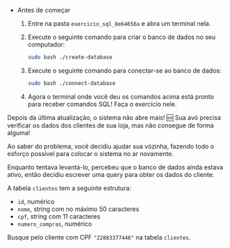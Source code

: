 - Antes de começar
        
    1. Entre na pasta `exercicio_sql_8e64656a` e abra um terminal nela.
    2. Execute o seguinte comando para criar o banco de dados no seu computador:
        
        ```bash
        sudo bash ./create-database
        ```
        
    3. Execute o seguinte comando para conectar-se ao banco de dados:
        
        ```bash
        sudo bash ./connect-database
        ```
    4. Agora o terminal onde você deu os comandos acima está pronto para receber comandos SQL! Faça o exercício nele.
        

Depois da última atualização, o sistema não abre mais! 🆘 Sua avó precisa verificar os dados dos clientes de sua loja, mas não consegue de forma alguma!

Ao saber do problema, você decidiu ajudar sua vózinha, fazendo todo o esforço possível para colocar o sistema no ar novamente.

Enquanto tentava levantá-lo, percebeu que o banco de dados ainda estava ativo, então decidiu escrever uma query para obter os dados do cliente.

A tabela `clientes` tem a seguinte estrutura:

- `id`, numérico
- `nome`, string com no máximo 50 caracteres
- `cpf`, string com 11 caracteres
- `numero_compras`, numérico

Busque pelo cliente com CPF `"22883377446"` na tabela `clientes`.

